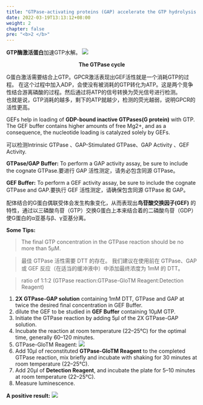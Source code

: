 ```yaml
---
title: "GTPase-activating proteins (GAP) accelerate the GTP hydrolysis mediated by GTPases"
date: 2022-03-19T13:13:12+08:00
weight: 2
chapter: false
pre: "<b>2 </b>"
---
```


**GTP酶激活蛋白**加速GTP水解。
![](https://s1.328888.xyz/2022/03/25/9NScZ.png)
**<center>The GTPase cycle</center>**


G蛋白激活需要结合上GTP。GPCR激活表现出GEF活性就是一个消耗GTP的过程。
在这个过程中加入ADP，会使没有被消耗的GTP转化为ATP。这是两个竞争性结合游离磷酸的过程。然后通过将ATP的信号转换为荧光信号进行检测。       
也就是说，GTP消耗的越多，剩下的ATP就越少，检测的荧光越弱，说明GPCR的活性更高。    

GEFs help in loading of **GDP-bound inactive GTPases(G protein)** with GTP. The GEF buffer contains higher amounts of free Mg2+, and as a consequence, the nucleotide loading is catalyzed solely by GEFs.


可以检测Intrinsic GTPase 、GAP-Stimulated GTPase、GAP Activity 、GEF Activity.


**GTPase/GAP Buffer:** To perform a GAP activity assay, be sure to include the cognate GTPase.要进行 GAP 活性测定，请务必包含同源 GTPase。

**GEF Buffer:** To perform a GEF activity assay, be sure to include the cognate GTPase and GAP.要执行 GEF 活性测定，请确保包含同源 GTPase 和 GAP。

配体结合的G蛋白偶联受体会发生构象变化，从而表现出**鸟苷酸交换因子(GEF)** 的特性，通过以三磷酸鸟苷（GTP）交换G蛋白上本来结合着的二磷酸鸟苷（GDP）使G蛋白的α亚基与β、γ亚基分离。

**Some Tips:**

> The final GTP concentration in the GTPase reaction should be no more than 5μM.

> 最佳 GTPase 活性需要 DTT 的存在。 我们建议在使用前在 GTPase、GAP 或 GEF 反应（在适当的缓冲液中）中添加最终浓度为 1mM 的 DTT。

> ratio of 1:1:2 (GTPase reaction:GTPase-GloTM Reagent:Detection Reagent) 


1. **2X GTPase-GAP solution** containing 1mM DTT, GTPase and GAP at twice the desired final concentration in GEF Buffer.
1. dilute the GEF to be studied in **GEF Buffer** containing 10μM GTP.
1. Initiate the GTPase reaction by adding 5μl of the 2X GTPase-GAP solution.
1. Incubate the reaction at room temperature (22–25°C) for the optimal time, generally 60–120 minutes.
1. GTPase-GloTM Reagent: ![](https://s1.328888.xyz/2022/03/25/9NMQ7.png)
1. Add 10μl of reconstituted **GTPase-GloTM Reagent** to the completed GTPase reaction, mix briefly and incubate with shaking for 30 minutes at room temperature (22–25°C).
1. Add 20μl of **Detection Reagent**, and incubate the plate for 5–10 minutes at room temperature (22–25°C).
1. Measure luminescence.

**A positive result:**
![](https://s1.328888.xyz/2022/03/25/9NNHX.png)